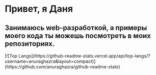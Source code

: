 <h1>Привет, я Даня</h1>
<h2>Занимаюсь web-разработкой, а примеры моего кода ты можешь посмотреть в моих репозиториях.</h2>
[![Top Langs](https://github-readme-stats.vercel.app/api/top-langs/?username=anuraghazra&layout=compact)](https://github.com/anuraghazra/github-readme-stats)
